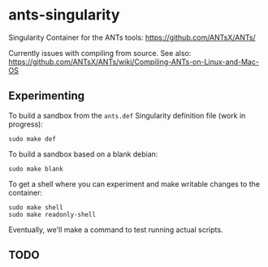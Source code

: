 # ants-singularity

Singularity Container for the ANTs tools: https://github.com/ANTsX/ANTs/

Currently issues with compiling from source. See also: https://github.com/ANTsX/ANTs/wiki/Compiling-ANTs-on-Linux-and-Mac-OS

## Experimenting 

To build a sandbox from the `ants.def` Singularity definition file (work in progress):

    sudo make def

To build a sandbox based on a blank debian:

    sudo make blank

To get a shell where you can experiment and make writable changes to the container:

    sudo make shell
    sudo make readonly-shell

Eventually, we'll make a command to test running actual scripts.

## TODO

